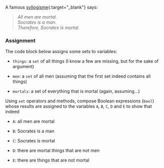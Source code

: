 A famous [syllogisme](https://en.wikipedia.org/wiki/Syllogism){:target="_blank"} says:

> *All men are mortal.*  
> *Socrates is a man.*  
> *Therefore, Socrates is mortal.*

### Assignment

The code block below assigns some sets to variables:
 
- `things`: a `set` of all things (I know a few are missing, but for the sake of argument)
 
- `men`: a `set` of all men (assuming that the first set indeed contains all things)

- `mortals`: a set of everything that is mortal (again, assuming…)

Using `set` operators and methods, compose Boolean expressions (`bool`) whose
results are assigned to the variables `A`, `B`, `C`,  `D` and `E` to show that
indeed
 
- `A`: all men are mortal

- `B`: Socrates is a man

- `C`: Socrates is mortal

- `D`: there are mortal things that are not men

- `E`: there are things that are not mortal
